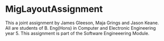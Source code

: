 MigLayoutAssignment
===================
This a joint assignment by James Gleeson, Maja Grings and Jason Keane. All are students of B. Eng(Hons) in Computer and Electronic Engineering year 5. This assignment is part of the Software Engineeering Module.
